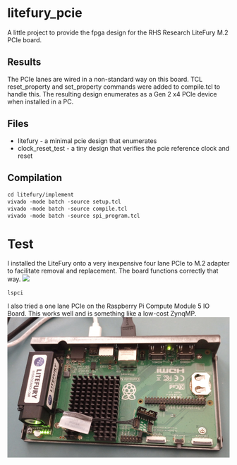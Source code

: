 # litefury_pcie
A little project to provide the fpga design for the RHS Research LiteFury M.2 PCIe board.

## Results
The PCIe lanes are wired in a non-standard way on this board. TCL reset_property and set_property commands were added to compile.tcl to handle this.  The resulting design enumerates as a Gen 2 x4 PCIe device when installed in a PC.

## Files
- litefury - a minimal pcie design that enumerates
- clock_reset_test - a tiny design that verifies the pcie reference clock and reset

## Compilation
    cd litefury/implement
    vivado -mode batch -source setup.tcl
    vivado -mode batch -source compile.tcl
    vivado -mode batch -source spi_program.tcl

# Test
I installed the LiteFury onto a very inexpensive four lane PCIe to M.2 adapter to facilitate removal and replacement. The board functions correctly that way.
<img src="IMG_20240207_075841590.jpg">

    lspci

I also tried a one lane PCIe on the Raspberry Pi Compute Module 5 IO Board. This works well and is something like a low-cost ZynqMP.
<img src="IMG_20250805_120206312_MP.jpg">

